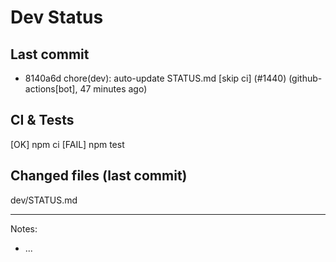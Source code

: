 # Dev Status

## Last commit
- 8140a6d chore(dev): auto-update STATUS.md [skip ci] (#1440) (github-actions[bot], 47 minutes ago)
## CI & Tests
[OK] npm ci
[FAIL] npm test

## Changed files (last commit)
dev/STATUS.md

---
Notes:
- ...
